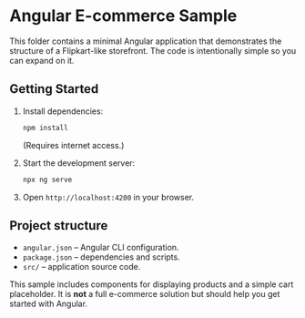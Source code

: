 # Angular E-commerce Sample

This folder contains a minimal Angular application that demonstrates the structure of a Flipkart-like storefront. The code is intentionally simple so you can expand on it.

## Getting Started

1. Install dependencies:
   ```bash
   npm install
   ```
   (Requires internet access.)

2. Start the development server:
   ```bash
   npx ng serve
   ```

3. Open `http://localhost:4200` in your browser.

## Project structure

- `angular.json` – Angular CLI configuration.
- `package.json` – dependencies and scripts.
- `src/` – application source code.

This sample includes components for displaying products and a simple cart placeholder. It is **not** a full e-commerce solution but should help you get started with Angular.
